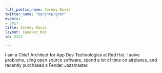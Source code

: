 ```yaml
---
full_public_name: Jeremy Davis
twitter_name: "@argntprgrmr"
events:
- 5017
title: Jeremy Davis
layout: speaker_bio
id: 2222

---
```

I am a Chief Architect for App Dev Technologies at Red Hat.  I solve problems, sling open source software, spend a lot of time on airplanes, and recently purchased a Fender Jazzmaster. 